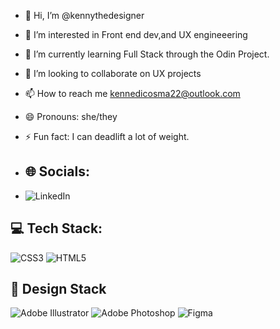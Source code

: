 - 👋 Hi, I’m @kennythedesigner
- 👀 I’m interested in Front end dev,and UX engineeering
- 🌱 I’m currently learning Full Stack through the Odin Project. 
- 💞️ I’m looking to collaborate on UX projects
- 📫 How to reach me kennedicosma22@outlook.com
- 😄 Pronouns: she/they
- ⚡ Fun fact: I can deadlift a lot of weight.

- ## 🌐 Socials:
- ![LinkedIn](https://img.shields.io/badge/linkedin-%230077B5.svg?style=for-the-badge&logo=linkedin&logoColor=white) 

## 💻 Tech Stack:
![CSS3](https://img.shields.io/badge/css3-%231572B6.svg?style=for-the-badge&logo=css3&logoColor=white)
![HTML5](https://img.shields.io/badge/html5-%23E34F26.svg?style=for-the-badge&logo=html5&logoColor=white)

## 🎨 Design Stack
![Adobe Illustrator](https://img.shields.io/badge/adobe%20illustrator-%23FF9A00.svg?style=for-the-badge&logo=adobe%20illustrator&logoColor=white)
![Adobe Photoshop](https://img.shields.io/badge/adobe%20photoshop-%2331A8FF.svg?style=for-the-badge&logo=adobe%20photoshop&logoColor=white)
![Figma](https://img.shields.io/badge/figma-%23F24E1E.svg?style=for-the-badge&logo=figma&logoColor=white)
<!---
kennythedesigner/kennythedesigner is a ✨ special ✨ repository because its `README.md` (this file) appears on your GitHub profile.
You can click the Preview link to take a look at your changes.
--->
